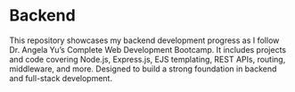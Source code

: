# Backend
This repository showcases my backend development progress as I follow Dr. Angela Yu’s Complete Web Development Bootcamp. It includes projects and code covering Node.js, Express.js, EJS templating, REST APIs, routing, middleware, and more. Designed to build a strong foundation in backend and full-stack development.
